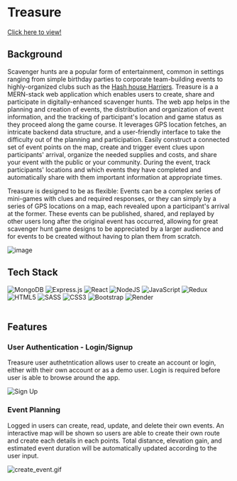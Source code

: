 # Treasure
[Click here to view!](https://treasure-mhx1.onrender.com/)
<br>

## Background
Scavenger hunts are a popular form of entertainment, common in settings ranging from simple birthday parties to corporate team-building events to highly-organized clubs such as the [Hash house Harriers](https://en.wikipedia.org/wiki/Hash_House_Harriers). Treasure is a a MERN-stack web application which enables users to create, share and participate in digitally-enhanced scavenger hunts. The web app helps in the planning and creation of events, the distribution and organization of event information, and the tracking of participant's location and game status as they proceed along the game course. It leverages GPS location fetches, an intricate backend data structure, and a user-friendly interface to take the difficulty out of the planning and participation. Easily construct a connected set of event points on the map, create and trigger event clues upon participants' arrival, organize the needed supplies and costs, and share your event with the public or your community. During the event, track participants' locations and which events they have completed and automatically share with them important information at appropriate times.

Treasure is designed to be as flexible: Events can be a complex series of mini-games with clues and required responses, or they can simply by a series of GPS locations on a map, each revealed upon a participant's arrival at the former. These events can be published, shared, and replayed by other users long after the original event has occurred, allowing for great scavenger hunt game designs to be appreciated by a larger audience and for events to be created without having to plan them from scratch.

![image](https://user-images.githubusercontent.com/110148438/207213514-23171777-f3f5-4f08-a56d-b93c315e0f2d.png)
<br>

## Tech Stack
![MongoDB](https://img.shields.io/badge/MongoDB-%234ea94b.svg?style=for-the-badge&logo=mongodb&logoColor=white)
![Express.js](https://img.shields.io/badge/express.js-%23404d59.svg?style=for-the-badge&logo=express&logoColor=%2361DAFB)
![React](https://img.shields.io/badge/react-%2320232a.svg?style=for-the-badge&logo=react&logoColor=%2361DAFB)
![NodeJS](https://img.shields.io/badge/node.js-6DA55F?style=for-the-badge&logo=node.js&logoColor=white)
![JavaScript](https://img.shields.io/badge/javascript-%23323330.svg?style=for-the-badge&logo=javascript&logoColor=%23F7DF1E)
![Redux](https://img.shields.io/badge/redux-%23593d88.svg?style=for-the-badge&logo=redux&logoColor=white)
![HTML5](https://img.shields.io/badge/html5-%23E34F26.svg?style=for-the-badge&logo=html5&logoColor=white)
![SASS](https://img.shields.io/badge/SASS-hotpink.svg?style=for-the-badge&logo=SASS&logoColor=white)
![CSS3](https://img.shields.io/badge/css3-%231572B6.svg?style=for-the-badge&logo=css3&logoColor=white)
![Bootstrap](https://img.shields.io/badge/bootstrap-%23563D7C.svg?style=for-the-badge&logo=bootstrap&logoColor=white)
![Render](https://img.shields.io/badge/Render-%46E3B7.svg?style=for-the-badge&logo=render&logoColor=white)
<br>
<br>

## Features
### User Authentication - Login/Signup
Treasure user authetntication allows user to create an account or login, either with their own account or as a demo user. Login is required before user is able to browse around the app. 

![Sign Up](https://user-images.githubusercontent.com/110148438/207214377-37934169-4f77-457e-8de2-6adce70e2a16.png)
<br>

### Event Planning
Logged in users can create, read, update, and delete their own events. An interactive map will be shown so users are able to create their own route and create each details in each points. Total distance, elevation gain, and estimated event duration will be automatically updated according to the user input.

![create_event.gif](https://s9.gifyu.com/images/create_event.gif)
